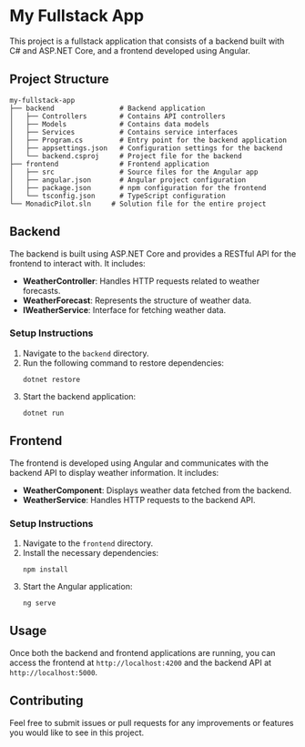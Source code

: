 # My Fullstack App

This project is a fullstack application that consists of a backend built with C# and ASP.NET Core, and a frontend developed using Angular.

## Project Structure

```
my-fullstack-app
├── backend                # Backend application
│   ├── Controllers        # Contains API controllers
│   ├── Models             # Contains data models
│   ├── Services           # Contains service interfaces
│   ├── Program.cs         # Entry point for the backend application
│   ├── appsettings.json   # Configuration settings for the backend
│   └── backend.csproj     # Project file for the backend
├── frontend               # Frontend application
│   ├── src                # Source files for the Angular app
│   ├── angular.json       # Angular project configuration
│   ├── package.json       # npm configuration for the frontend
│   └── tsconfig.json      # TypeScript configuration
└── MonadicPilot.sln     # Solution file for the entire project
```

## Backend

The backend is built using ASP.NET Core and provides a RESTful API for the frontend to interact with. It includes:

- **WeatherController**: Handles HTTP requests related to weather forecasts.
- **WeatherForecast**: Represents the structure of weather data.
- **IWeatherService**: Interface for fetching weather data.

### Setup Instructions

1. Navigate to the `backend` directory.
2. Run the following command to restore dependencies:
   ```
   dotnet restore
   ```
3. Start the backend application:
   ```
   dotnet run
   ```

## Frontend

The frontend is developed using Angular and communicates with the backend API to display weather information. It includes:

- **WeatherComponent**: Displays weather data fetched from the backend.
- **WeatherService**: Handles HTTP requests to the backend API.

### Setup Instructions

1. Navigate to the `frontend` directory.
2. Install the necessary dependencies:
   ```
   npm install
   ```
3. Start the Angular application:
   ```
   ng serve
   ```

## Usage

Once both the backend and frontend applications are running, you can access the frontend at `http://localhost:4200` and the backend API at `http://localhost:5000`.

## Contributing

Feel free to submit issues or pull requests for any improvements or features you would like to see in this project.
